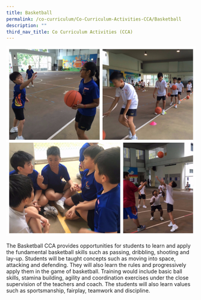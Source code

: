 ```yaml
---
title: Basketball
permalink: /co-curriculum/Co-Curriculum-Activities-CCA/Basketball
description: ""
third_nav_title: Co Curriculum Activities (CCA)
---
```

![](/images/Basketball%20CCA.jpeg)

The Basketball CCA provides opportunities for students to learn and apply the fundamental basketball skills such as passing, dribbling, shooting and lay-up. Students will be taught concepts such as moving into space, attacking and defending. They will also learn the rules and progressively apply them in the game of basketball. Training would include basic ball skills, stamina building, agility and coordination exercises under the close supervision of the teachers and coach. The students will also learn values such as sportsmanship, fairplay, teamwork and discipline.